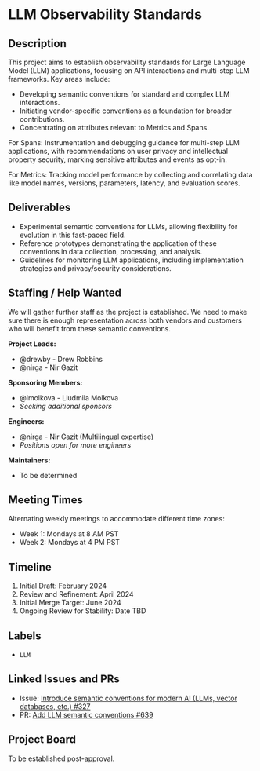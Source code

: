 # LLM Observability Standards

## Description

This project aims to establish observability standards for Large Language Model (LLM) applications, focusing on API interactions and multi-step LLM frameworks. Key areas include:

- Developing semantic conventions for standard and complex LLM interactions.
- Initiating vendor-specific conventions as a foundation for broader contributions.
- Concentrating on attributes relevant to Metrics and Spans.

For Spans: Instrumentation and debugging guidance for multi-step LLM applications, with recommendations on user privacy and intellectual property security, marking sensitive attributes and events as opt-in.

For Metrics: Tracking model performance by collecting and correlating data like model names, versions, parameters, latency, and evaluation scores.

## Deliverables

- Experimental semantic conventions for LLMs, allowing flexibility for evolution in this fast-paced field.
- Reference prototypes demonstrating the application of these conventions in data collection, processing, and analysis.
- Guidelines for monitoring LLM applications, including implementation strategies and privacy/security considerations.

## Staffing / Help Wanted

We will gather further staff as the project is established. We need to 
make sure there is enough representation across both vendors and customers
who will benefit from these semantic conventions.

**Project Leads:**

- @drewby - Drew Robbins
- @nirga - Nir Gazit

**Sponsoring Members:**

- @lmolkova - Liudmila Molkova
- *Seeking additional sponsors*

**Engineers:**

- @nirga - Nir Gazit (Multilingual expertise)
- *Positions open for more engineers*

**Maintainers:**

- To be determined

## Meeting Times

Alternating weekly meetings to accommodate different time zones:

- Week 1: Mondays at 8 AM PST
- Week 2: Mondays at 4 PM PST

## Timeline

1. Initial Draft: February 2024
2. Review and Refinement: April 2024
3. Initial Merge Target: June 2024
4. Ongoing Review for Stability: Date TBD

## Labels

- `LLM`

## Linked Issues and PRs

- Issue: [Introduce semantic conventions for modern AI (LLMs, vector databases, etc.) #327](https://github.com/open-telemetry/semantic-conventions/issues/327)
- PR: [Add LLM semantic conventions #639](https://github.com/open-telemetry/semantic-conventions/pull/639)

## Project Board

To be established post-approval.